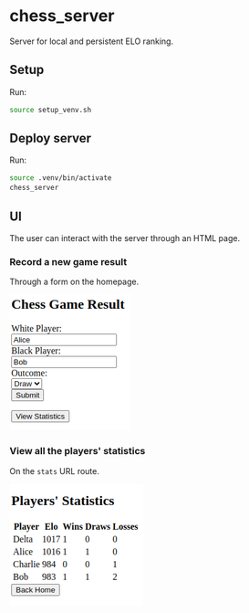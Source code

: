 # chess_server

Server for local and persistent ELO ranking.

## Setup

Run:
```bash
source setup_venv.sh
```

## Deploy server

Run:
```bash
source .venv/bin/activate
chess_server
```

## UI

The user can interact with the server through an HTML page.

### Record a new game result

Through a form on the homepage.

![](images/form.png)


### View all the players' statistics

On the `stats` URL route.

![](images/stats.png)
